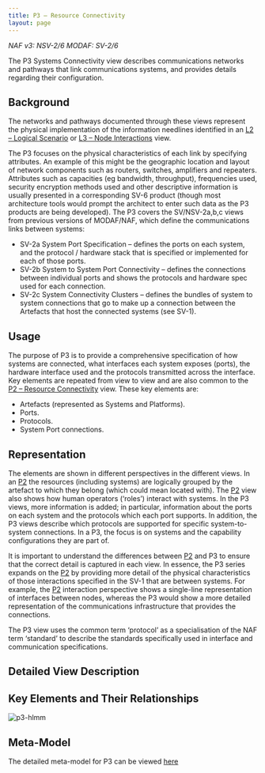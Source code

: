 ```yaml
---
title: P3 – Resource Connectivity
layout: page
---
```


*NAF v3: NSV-2/6 MODAF: SV-2/6*

The P3 Systems Connectivity view describes communications networks and
pathways that link communications systems, and provides details
regarding their configuration.

## Background

The networks and pathways documented through these views represent the
physical implementation of the information needlines identified in an
[L2 – Logical Scenario](l2.html) or [L3 – Node Interactions](l3.html) view.

The P3 focuses on the physical characteristics of each link by
specifying attributes. An example of this might be the geographic
location and layout of network components such as routers, switches,
amplifiers and repeaters. Attributes such as capacities (eg bandwidth,
throughput), frequencies used, security encryption methods used and
other descriptive information is usually presented in a corresponding
SV-6 product (though most architecture tools would prompt the architect
to enter such data as the P3 products are being developed). The P3
covers the SV/NSV-2a,b,c views from previous versions of MODAF/NAF,
which define the communications links between systems:

-   SV-2a System Port Specification – defines the ports on each system,
    and the protocol / hardware stack that is specified or implemented
    for each of those ports.
-   SV-2b System to System Port Connectivity – defines the connections
    between individual ports and shows the protocols and hardware spec
    used for each connection.
-   SV-2c System Connectivity Clusters – defines the bundles of system
    to system connections that go to make up a connection between the
    Artefacts that host the connected systems (see SV-1).

## Usage

The purpose of P3 is to provide a comprehensive specification of how
systems are connected, what interfaces each system exposes (ports), the
hardware interface used and the protocols transmitted across the
interface. Key elements are repeated from view to view and are also
common to the [P2 – Resource Connectivity](p2.html) view. These key elements
are:

-   Artefacts (represented as Systems and Platforms).
-   Ports.
-   Protocols.
-   System Port connections.

## Representation

The elements are shown in different perspectives in the different views.
In an [P2](p2.html) the resources (including systems) are logically grouped
by the artefact to which they belong (which could mean located with).
The [P2](p2.html) view also shows how human operators (‘roles’) interact
with systems. In the P3 views, more information is added; in particular,
information about the ports on each system and the protocols which each
port supports. In addition, the P3 views describe which protocols are
supported for specific system-to-system connections. In a P3, the focus
is on systems and the capability configurations they are part of.

It is important to understand the differences between [P2](p2.html) and P3
to ensure that the correct detail is captured in each view. In essence,
the P3 series expands on the [P2](p2.html) by providing more detail of the
physical characteristics of those interactions specified in the SV-1
that are between systems. For example, the [P2](p2.html) interaction
perspective shows a single-line representation of interfaces between
nodes, whereas the P3 would show a more detailed representation of the
communications infrastructure that provides the connections.

The P3 view uses the common term ‘protocol’ as a specialisation of the
NAF term ‘standard’ to describe the standards specifically used in
interface and communication specifications.

## Detailed View Description

## Key Elements and Their Relationships

![p3-hlmm](http://nafdocs.org/wp-content/uploads/2013/06/p3-hlmm.png)

## Meta-Model

The detailed meta-model for P3 can be viewed
[here](/modem/index.htm?goto=55)


